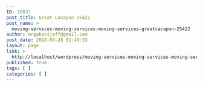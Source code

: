 ```yaml
---
ID: 10837
post_title: Great Cacapon 25422
post_name: >
  moving-services-moving-services-moving-services-greatcacapon-25422
author: mrgabonijeff@gmail.com
post_date: 2018-03-28 01:49:33
layout: page
link: >
  http://localhost/wordpress/moving-services-moving-services-moving-services-greatcacapon-25422/
published: true
tags: [ ]
categories: [ ]
---
```

